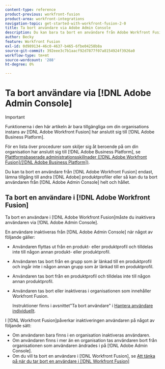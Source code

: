 ```yaml
---
content-type: reference
product-previous: workfront-fusion
product-area: workfront-integrations
navigation-topic: get-started-with-workfront-fusion-2-0
title: Ta bort användare via Adobe Admin Console
description: Du kan bara ta bort en användare från Adobe Workfront Fusion, lämna åtkomst till andra produktprofiler för Adobe, eller så kan du ta bort användaren helt från Adobe Admin Console.
author: Becky
feature: Workfront Fusion
exl-id: 0d989134-46c0-4637-b465-6fbe04258b8a
source-git-commit: 392eee3c7b1aacf92d7877f07a8154924f3926a0
workflow-type: tm+mt
source-wordcount: '288'
ht-degree: 0%

---
```


# Ta bort användare via [!DNL Adobe Admin Console]

>[!IMPORTANT]
>
>Funktionerna i den här artikeln är bara tillgängliga om din organisations instans av [!DNL Adobe Workfront Fusion] har anslutit sig till [!DNL Adobe Business Platform].
>
>För en lista över procedurer som skiljer sig åt beroende på om din organisation har anslutit sig till [!DNL Adobe Business Platform], se [Plattformsbaserade administrationsskillnader ([!DNL Adobe Workfront Fusion]/[!DNL Adobe Business Platform])](../../workfront-fusion/fusion-in-admin-console/fusion-adobe-admin-console.md).

Du kan ta bort en användare från [!DNL Adobe Workfront Fusion] endast, lämna tillgång till andra [!DNL Adobe] produktprofiler eller så kan du ta bort användaren från [!DNL Adobe Admin Console] helt och hållet.

## Ta bort en användare i [!DNL Adobe Workfront Fusion]

Ta bort en användare i [!DNL Adobe Workfront Fusion]måste du inaktivera användaren via [!DNL Adobe Admin Console].

En användare inaktiveras från [!DNL Adobe Admin Console] när något av följande gäller:

* Användaren flyttas ut från en produkt- eller produktprofil och tilldelas inte till någon annan produkt- eller produktprofil.
* Användaren tas bort från en grupp som är länkad till en produktprofil och ingår inte i någon annan grupp som är länkad till en produktprofil.
* Användaren tas bort från en produktprofil och tilldelas inte till någon annan produktprofil.
* Användaren tas bort eller inaktiveras i organisationen som innehåller Workfront Fusion.

  Instruktioner finns i avsnittet&quot;Ta bort användare&quot; i [Hantera användare individuellt](https://helpx.adobe.com/enterprise/using/manage-users-individually.html).

I [!DNL Workfront Fusion]påverkar inaktiveringen användaren på något av följande sätt:

* Om användaren bara finns i en organisation inaktiveras användaren.
* Om användaren finns i mer än en organisation tas användaren bort från organisationen som användaren ändrades i på [!DNL Adobe Admin Console].
* Om du vill ta bort en användare i [!DNL Workfront Fusion], se [Att tänka på när du tar bort en användare i [!DNL Workfront Fusion]](../../workfront-fusion/organizations/manage-fusion-users.md#consider)
